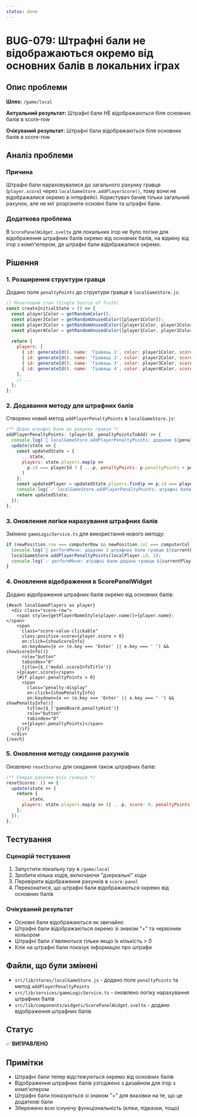 ```yaml
---
status: done
---
```


# BUG-079: Штрафні бали не відображаються окремо від основних балів в локальних іграх

## Опис проблеми

**Шлях:** `/game/local`

**Актуальний результат:** Штрафні бали НЕ відображаються біля основних балів в score-row

**Очікуваний результат:** Штрафні бали відображаються біля основних балів в score-row

## Аналіз проблеми

### Причина
Штрафні бали нараховувалися до загального рахунку гравця (`player.score`) через `localGameStore.addPlayerScore()`, тому вони не відображалися окремо в інтерфейсі. Користувач бачив тільки загальний рахунок, але не міг розрізнити основні бали та штрафні бали.

### Додаткова проблема
В `ScorePanelWidget.svelte` для локальних ігор не було логіки для відображення штрафних балів окремо від основних балів, на відміну від ігор з комп'ютером, де штрафні бали відображалися окремо.

## Рішення

### 1. Розширення структури гравця
Додано поле `penaltyPoints` до структури гравця в `localGameStore.js`:

```javascript
// Початковий стан (Single Source of Truth)
const createInitialState = () => {
  const player1Color = getRandomColor();
  const player2Color = getRandomUnusedColor([player1Color]);
  const player3Color = getRandomUnusedColor([player1Color, player2Color]);
  const player4Color = getRandomUnusedColor([player1Color, player2Color, player3Color]);
  
  return {
    players: [
      { id: generateId(), name: 'Гравець 1', color: player1Color, score: 0, penaltyPoints: 0 },
      { id: generateId(), name: 'Гравець 2', color: player2Color, score: 0, penaltyPoints: 0 },
      { id: generateId(), name: 'Гравець 3', color: player3Color, score: 0, penaltyPoints: 0 },
      { id: generateId(), name: 'Гравець 4', color: player4Color, score: 0, penaltyPoints: 0 }
    ],
    // ...
  };
};
```

### 2. Додавання методу для штрафних балів
Створено новий метод `addPlayerPenaltyPoints` в `localGameStore.js`:

```javascript
/** Додає штрафні бали до рахунку гравця */
addPlayerPenaltyPoints: (playerId, penaltyPointsToAdd) => {
  console.log(`🎯 localGameStore.addPlayerPenaltyPoints: додаємо ${penaltyPointsToAdd} штрафних балів гравцю з ID ${playerId}`);
  update(state => {
    const updatedState = {
      ...state,
      players: state.players.map(p => 
        p.id === playerId ? { ...p, penaltyPoints: p.penaltyPoints + penaltyPointsToAdd } : p
      )
    };
    const updatedPlayer = updatedState.players.find(p => p.id === playerId);
    console.log(`✅ localGameStore.addPlayerPenaltyPoints: штрафні бали гравця ${updatedPlayer?.name} оновлено до ${updatedPlayer?.penaltyPoints}`);
    return updatedState;
  });
},
```

### 3. Оновлення логіки нарахування штрафних балів
Змінено `gameLogicService.ts` для використання нового методу:

```typescript
if (newPosition.row === computerRow && newPosition.col === computerCol) {
  console.log(`🎯 performMove: додаємо 2 штрафних бали гравцю ${currentPlayer.name} за "дзеркальний" хід`);
  localGameStore.addPlayerPenaltyPoints(localPlayer.id, 2);
  console.log(`✅ performMove: штрафні бали додано гравцю ${currentPlayer.name}`);
}
```

### 4. Оновлення відображення в ScorePanelWidget
Додано відображення штрафних балів окремо від основних балів:

```svelte
{#each localGamePlayers as player}
  <div class="score-row">
    <span style={getPlayerNameStyle(player.name)}>{player.name}:</span>
    <span
      class="score-value-clickable"
      class:positive-score={player.score > 0}
      on:click={showScoreInfo}
      on:keydown={e => (e.key === 'Enter' || e.key === ' ') && showScoreInfo()}
      role="button"
      tabindex="0"
      title={$_('modal.scoreInfoTitle')}
    >{player.score}</span>
    {#if player.penaltyPoints > 0}
      <span 
        class="penalty-display" 
        on:click={showPenaltyInfo}
        on:keydown={e => (e.key === 'Enter' || e.key === ' ') && showPenaltyInfo()}
        title={$_('gameBoard.penaltyHint')}
        role="button"
        tabindex="0"
      >+{player.penaltyPoints}</span>
    {/if}
  </div>
{/each}
```

### 5. Оновлення методу скидання рахунків
Оновлено `resetScores` для скидання також штрафних балів:

```javascript
/** Скидає рахунки всіх гравців */
resetScores: () => {
  update(state => {
    return {
      ...state,
      players: state.players.map(p => ({ ...p, score: 0, penaltyPoints: 0 }))
    };
  });
},
```

## Тестування

### Сценарій тестування
1. Запустити локальну гру в `/game/local`
2. Зробити кілька ходів, включаючи "дзеркальні" ходи
3. Перевірити відображення рахунків в `score-panel`
4. Переконатися, що штрафні бали відображаються окремо від основних балів

### Очікуваний результат
- Основні бали відображаються як звичайно
- Штрафні бали відображаються окремо зі знаком "+" та червоним кольором
- Штрафні бали з'являються тільки якщо їх кількість > 0
- Клік на штрафні бали показує інформацію про штрафи

## Файли, що були змінені

- `src/lib/stores/localGameStore.js` - додано поле `penaltyPoints` та метод `addPlayerPenaltyPoints`
- `src/lib/services/gameLogicService.ts` - оновлено логіку нарахування штрафних балів
- `src/lib/components/widgets/ScorePanelWidget.svelte` - додано відображення штрафних балів

## Статус

✅ **ВИПРАВЛЕНО**

## Примітки

- Штрафні бали тепер відстежуються окремо від основних балів
- Відображення штрафних балів узгоджено з дизайном для ігор з комп'ютером
- Штрафні бали показуються зі знаком "+" для вказівки на те, що це додаткові бали
- Збережено всю існуючу функціональність (кліки, підказки, тощо) 
